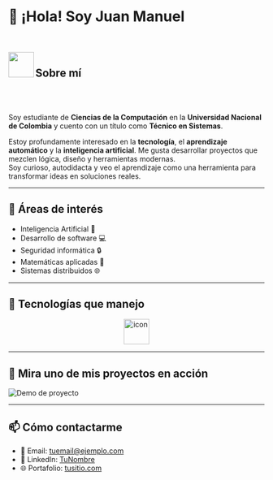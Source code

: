 # 👋 ¡Hola! Soy Juan Manuel

<br><br>
<img align="left" src = "https://user-images.githubusercontent.com/63050133/156777293-72a6e681-2582-4a9d-ad92-09d1181d47c7.gif" width = 50px height=50px>
<h2 align="left" font-weight="bold">Sobre mí</h2>  
<br><br>

Soy estudiante de **Ciencias de la Computación** en la **Universidad Nacional de Colombia** y cuento con un título como **Técnico en Sistemas**.

Estoy profundamente interesado en la **tecnología**, el **aprendizaje automático** y la **inteligencia artificial**. Me gusta desarrollar proyectos que mezclen lógica, diseño y herramientas modernas.  
Soy curioso, autodidacta y veo el aprendizaje como una herramienta para transformar ideas en soluciones reales.

---

## 🚀 Áreas de interés

- Inteligencia Artificial 🤖  
- Desarrollo de software 💻  
- Seguridad informática 🔒  
- Matemáticas aplicadas 📐  
- Sistemas distribuidos 🌐  

---

## 🧠 Tecnologías que manejo

<div align="center">
  <img src="https://techstack-generator.vercel.app/python-icon.svg" alt="icon" width="50" height="50" />
  
</div>


---

## 🎥 Mira uno de mis proyectos en acción

![Demo de proyecto](assets/demo.gif)

---

## 📫 Cómo contactarme

- 📧 Email: tuemail@ejemplo.com  
- 💼 LinkedIn: [TuNombre](https://linkedin.com/in/tunombre)  
- 🌐 Portafolio: [tusitio.com](https://tusitio.com)

